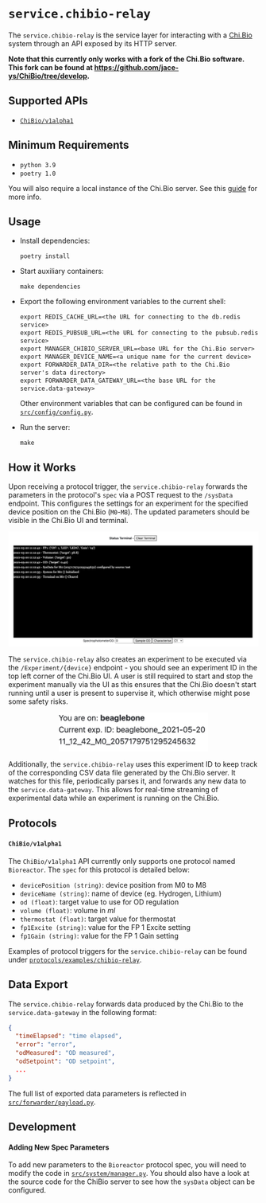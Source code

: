 # `service.chibio-relay`

The `service.chibio-relay` is the service layer for interacting with a [Chi.Bio](https://chi.bio/) system through an API exposed by its HTTP server.

**Note that this currently only works with a fork of the Chi.Bio software. This fork can be found at https://github.com/jace-ys/ChiBio/tree/develop.**

## Supported APIs

- [`ChiBio/v1alpha1`](#chibio/v1alpha1)

## Minimum Requirements

- `python 3.9`
- `poetry 1.0`

You will also require a local instance of the Chi.Bio server. See this [guide](../../docs/development.md#externalchibio-server) for more info.

## Usage

- Install dependencies:

  ```
  poetry install
  ```

- Start auxiliary containers:

  ```
  make dependencies
  ```

- Export the following environment variables to the current shell:

  ```
  export REDIS_CACHE_URL=<the URL for connecting to the db.redis service>
  export REDIS_PUBSUB_URL=<the URL for connecting to the pubsub.redis service>
  export MANAGER_CHIBIO_SERVER_URL=<base URL for the Chi.Bio server>
  export MANAGER_DEVICE_NAME=<a unique name for the current device>
  export FORWARDER_DATA_DIR=<the relative path to the Chi.Bio server's data directory>
  export FORWARDER_DATA_GATEWAY_URL=<the base URL for the service.data-gateway>
  ```

  Other environment variables that can be configured can be found in [`src/config/config.py`](src/config/config.py).

- Run the server:

  ```
  make
  ```

## How it Works

Upon receiving a protocol trigger, the `service.chibio-relay` forwards the parameters in the protocol's `spec` via a POST request to the `/sysData` endpoint. This configures the settings for an experiment for the specified device position on the Chi.Bio (`M0`-`M8`). The updated parameters should be visible in the Chi.Bio UI and terminal.

![chibio-console](../../docs/assets/chibio-terminal.jpg)

The `service.chibio-relay` also creates an experiment to be executed via the `/Experiment/{device}` endpoint - you should see an experiment ID in the top left corner of the Chi.Bio UI. A user is still required to start and stop the experiment manually via the UI as this ensures that the Chi.Bio doesn't start running until a user is present to supervise it, which otherwise might pose some safety risks.

<p align="center">
  <img src="../../docs/assets/chibio-experiment.jpg" alt="chibio-experiment" width="300">
</p>

Additionally, the `service.chibio-relay` uses this experiment ID to keep track of the corresponding CSV data file generated by the Chi.Bio server. It watches for this file, periodically parses it, and forwards any new data to the `service.data-gateway`. This allows for real-time streaming of experimental data while an experiment is running on the Chi.Bio.

## Protocols

#### `ChiBio/v1alpha1`

The `ChiBio/v1alpha1` API currently only supports one protocol named `Bioreactor`. The `spec` for this protocol is detailed below:

- `devicePosition (string)`: device position from M0 to M8
- `deviceName (string)`: name of device (eg. Hydrogen, Lithium)
- `od (float)`: target value to use for OD regulation
- `volume (float)`: volume in _ml_
- `thermostat (float)`: target value for thermostat
- `fp1Excite (string)`: value for the FP 1 Excite setting
- `fp1Gain (string)`: value for the FP 1 Gain setting

Examples of protocol triggers for the `service.chibio-relay` can be found under [`protocols/examples/chibio-relay`](../../protocols/examples/chibio-relay).

## Data Export

The `service.chibio-relay` forwards data produced by the Chi.Bio to the `service.data-gateway` in the following format:

```json
{
  "timeElapsed": "time elapsed",
  "error": "error",
  "odMeasured": "OD measured",
  "odSetpoint": "OD setpoint",
  ...
}
```

The full list of exported data parameters is reflected in [`src/forwarder/payload.py`](src/forwarder/payload.py).

## Development

#### Adding New Spec Parameters

To add new parameters to the `Bioreactor` protocol spec, you will need to modify the code in [`src/system/manager.py`](src/system/manager.py). You should also have a look at the source code for the ChiBio server to see how the `sysData` object can be configured.
